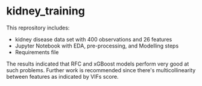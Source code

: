 # kidney_training
This reprository includes:
* kidney disease data set with 400 observations and 26 features
* Jupyter Notebook with EDA, pre-processing, and Modelling steps
* Requirements file

The results indicated that RFC and xGBoost models perform very good at such problems. Further work is recommended since there's multicollinearity between features as indicated by VIFs score.
